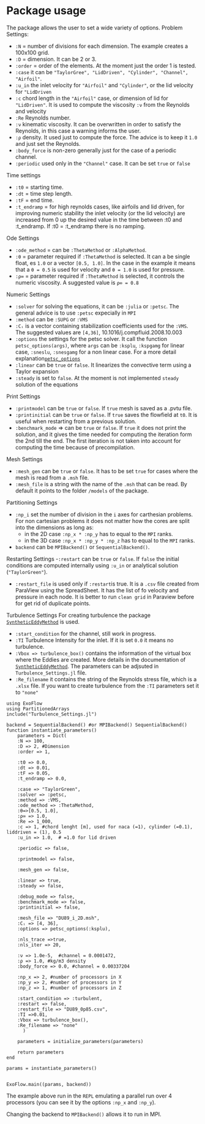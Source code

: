 # Package usage
The package allows the user to set a wide variety of options.
Problem Settings:
- `:N` = number of divisions for each dimension. The example creates a 100x100 grid.
- `:D` = dimension. It can be 2 or 3.
- `:order` = order of the elements. At the moment just the order 1 is tested.
- `:case` it can be `"TaylorGree", "LidDriven", "Cylinder", "Channel", "Airfoil"`.
- `:u_in` the inlet velocity for `"Airfoil"` and `"Cylinder"`, or the lid velocity for `"LidDriven`
- `:c` chord length in the `"Airfoil"` case, or dimension of lid for `"LidDriven"`. It is used to compute the viscosity `:ν` from the Reynolds and velocity
- `:Re` Reynolds number. 
- `:ν` kinematic viscosity. It can be overwritten in order to satisfy the Reynolds, in this case a warning informs the user.
- `:ρ` density. It used just to compute the force. The advice is to keep it `1.0` and just set the Reynolds.
- `:body_force` is non-zero generally just for the case of a periodic channel.
- `:periodic` used only in the `"Channel"` case. It can be set `true` or `false`


Time settings
- `:t0` = starting time.
- `:dt` = time step length.
- `:tF` = end time.
- `:t_endramp` = for high reynolds cases, like airfoils and lid driven, for improving numeric stability the inlet velocity (or the lid velocity) are increased from 0 up the desired value in the time between :t0 and :t_endramp. If :t0 = :t_endramp there is no ramping.

Ode Settings
- `:ode_method` = can be `:ThetaMethod` or `:AlphaMethod`.
- ``:θ`` = parameter required if `:ThetaMethod` is selected. It can a be single float, es `1.0` or a vector `[0.5, 1.0]`. In the case in the example it means that a ``θ = 0.5`` is used for velocity and ``θ = 1.0`` is used for pressure.
- `:ρ∞` = parameter required if `:ThetaMethod` is selected, it controls the numeric viscosity. A suggested value is `ρ∞ = 0.8`

Numeric Settings
- `:solver` for solving the equations, it can be `:julia` or `:petsc`. The general advice is to use `:petsc` expecially in `MPI`
- `:method` can be `:SUPG` or `:VMS`
- `:Cᵢ` is a vector containing stabilization coefficients used for the `:VMS`. The suggested values are `[4,36]`, 10.1016/j.compfluid.2008.10.003
- `:options` the settings for the petsc solver. It call the function `petsc_options(args)`, where `args` can be `:ksplu`, `:kspgamg` for linear case, `:sneslu`, `:snesgamg` for a non linear case. For a more detail explanation[`petsc_options`](@ref)
- `:linear` can be `true` or `false`. It linearizes the convective term using a Taylor expansion
- `:steady` is set to `false`. At the moment is not implemented `steady` solution of the equations 

Print Settings
- `:printmodel` can be `true` or `false`. If `true` mesh is saved as a .pvtu file.
- `:printinitial` can be `true` or `false`. If `true` saves the flowfield at `t0`. It is useful when restarting from a previous solution.
- `:benchmark_mode` => can be `true` or `false`. If `true` it does not print the solution, and it gives the time needed for computing the iteration form the 2nd till the end. The first iteration is not taken into account for computing the time because of precompilation.

Mesh Settings
- `:mesh_gen` can be `true` or `false`. It has to be set `true` for cases where the mesh is read from a `.msh` file.
- `:mesh_file` is a string with the name of the `.msh` that can be read. By default it points to the folder `/models` of the package.


Partitioning Settings
- `:np_i` set the number of division in the `i` axes for carthesian problems. For non cartesian problems it does not matter how the cores are split into the dimensions as long as:
    - in the 2D case `:np_x * :np_y` has to equal to the `MPI` ranks.
    - in the 3D case `:np_x * :np_y * :np_z` has to equal to the `MPI` ranks.
- `backend` can be `MPIBackend()` or `SequentialBackend()`. 

Restarting Settings
-`:restart` can be `true` or `false`. If `false` the initial conditions are computed internally using `:u_in` or analytical solution (`"TaylorGreen"`). 
- `:restart_file` is used only if `:restart`is true. It is a `.csv` file created from ParaView using the SpreadSheet. It has the list of fo velocity and pressure in each node. It is better to run `clean grid` in Paraview before for get rid of duplicate points.

Turbulence Settings
For creating turbulence the package [`SyntheticEddyMethod`](https://github.com/carlodev/SyntheticEddyMethod.jl) is used.
- `:start_condition` for the channel, still work in progress.
- `:TI` Turbulence Intensity for the inlet. If it is set `0.0` it means no turbulence.
- `:Vbox => turbulence_box()` contains the information of the virtual box where the Eddies are created. More details in the documentation of [`SyntheticEddyMethod`](https://github.com/carlodev/SyntheticEddyMethod.jl). The parameters can be adjsuted in `Turbulence_Settings.jl` file. 
- `:Re_filename` it contains the string of the Reynolds stress file, which is a `.xlsx` file. If you want to create turbulence from the `:TI` parameters set it to `"none"`


```Example
using ExoFlow
using PartitionedArrays
include("Turbulence_Settings.jl")

backend = SequentialBackend() #or MPIBackend() SequentialBackend()
function instantiate_parameters()
    parameters = Dict(
    :N => 100,
    :D => 2, #Dimension
    :order => 1,
    
    :t0 => 0.0,
    :dt => 0.01,
    :tF => 0.05,
    :t_endramp => 0.0,

    :case => "TaylorGreen",
    :solver => :petsc,
    :method => :VMS,
    :ode_method => :ThetaMethod,
    :θ=>[0.5, 1.0],
    :ρ∞ => 1.0,
    :Re => 1_000,
    :c => 1, #chord lenght [m], used for naca (=1), cylinder (=0.1), liddriven = (1), 0.5
    :u_in => 1.0,  # =1.0 for lid driven 
    
    :periodic => false,

    :printmodel => false,
    
    :mesh_gen => false,

    :linear => true,
    :steady => false,

    :debug_mode => false,
    :benchmark_mode => false,
    :printinitial => false,

    :mesh_file => "DU89_i_2D.msh",
    :Cᵢ => [4, 36],    
    :options => petsc_options(:ksplu),

    :nls_trace =>true,
    :nls_iter => 20,

    :ν => 1.0e-5,  #channel = 0.0001472, 
    :ρ => 1.0, #kg/m3 density
    :body_force => 0.0, #channel = 0.00337204
    
    :np_x => 2, #number of processors in X
    :np_y => 2, #number of processors in Y
    :np_z => 1, #number of processors in Z

    :start_condition => :turbulent,
    :restart => false,
    :restart_file => "DU89_0p85.csv",
    :TI =>0.01,
    :Vbox => turbulence_box(),
    :Re_filename => "none"
      )

    parameters = initialize_parameters(parameters)
    
    return parameters
end

params = instantiate_parameters()


ExoFlow.main((params, backend))
```

The example above run in the `REPL` emulating a parallel run over 4 processors (you can see it by the options `:np_x` and `:np_y`). 

Changing the backend to `MPIBackend()` allows it to run in MPI. 
